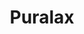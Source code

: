 ---
title: Puralax
developer: Luis Federico Bricker
image: Puralax.jpg
link: http://www.puralax.com/
ios: https://itunes.apple.com/app/id781705529
android: https://play.google.com/store/apps/details?id=com.puralax
blackberry: http://appworld.blackberry.com/webstore/content/44447897/
amazon: http://www.amazon.com/Sempai-Games-Puralax/dp/B014L4DO4Y
html5: http://www.puralax.com/
---